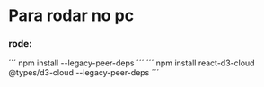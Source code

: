 # Para rodar no pc
### rode:
´´´
npm install --legacy-peer-deps
´´´
´´´
npm install react-d3-cloud @types/d3-cloud --legacy-peer-deps
´´´